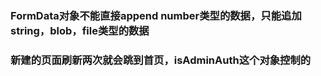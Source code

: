 ### FormData对象不能直接append  number类型的数据，只能追加 string，blob，file类型的数据

### 新建的页面刷新两次就会跳到首页，isAdminAuth这个对象控制的

